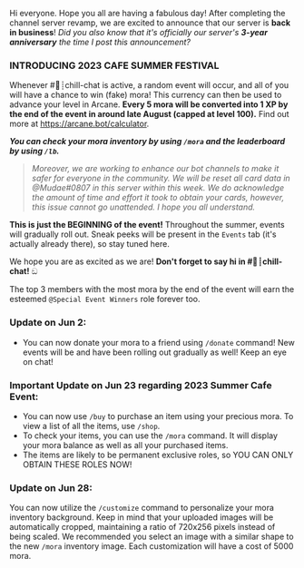 Hi everyone. Hope you all are having a fabulous day! After completing the channel server revamp, we are excited to announce that our server is **back in business**!  _Did you also know that it's officially our server's **3-year anniversary** the time I post this announcement?_ 
### **__INTRODUCING 2023 CAFE SUMMER FESTIVAL__**

Whenever #🍞┊chill-chat is active, a random event will occur, and all of you will have a chance to win (fake) mora! This currency can then be used to advance your level in Arcane. **Every 5 mora will be converted into 1 XP by the end of the event in around late August (capped at level 100).** Find out more at https://arcane.bot/calculator.

***You can check your mora inventory by using `/mora` and the leaderboard by using `/lb`.***

> _Moreover, we are working to enhance our bot channels to make it safer for everyone in the community. We will be reset all card data in @Mudae#0807 in this server within this week.  We do acknowledge the amount of time and effort it took to obtain your cards, however, this issue cannot go unattended. I hope you all understand._ 

**This is just the BEGINNING of the event!** Throughout the summer, events will gradually roll out. Sneak peeks will be present in the `Events` tab (it's actually already there), so stay tuned here.

We hope you are as excited as we are! **Don't forget to say hi in #🍞┊chill-chat!** ඞ

The top 3 members with the most mora by the end of the event will earn the esteemed `@Special Event Winners` role forever too.

### **Update on Jun 2:** 
- You can now donate your mora to a friend using `/donate` command! New events will be and have been rolling out gradually as well! Keep an eye on chat!

### **Important Update on Jun 23 regarding 2023 Summer Cafe Event:**
- You can now use `/buy` to purchase an item using your precious mora. To view a list of all the items, use `/shop`.
- To check your items, you can use the `/mora` command. It will display your mora balance as well as all your purchased items.
- The items are likely to be permanent exclusive roles, so YOU CAN ONLY OBTAIN THESE ROLES NOW!

### Update on Jun 28: 
You can now utilize the `/customize` command to personalize your mora inventory background. Keep in mind that your uploaded images will be automatically cropped, maintaining a ratio of 720x256 pixels instead of being scaled. We recommended you select an image with a similar shape to the new `/mora` inventory image. Each customization will have a cost of 5000 mora.

